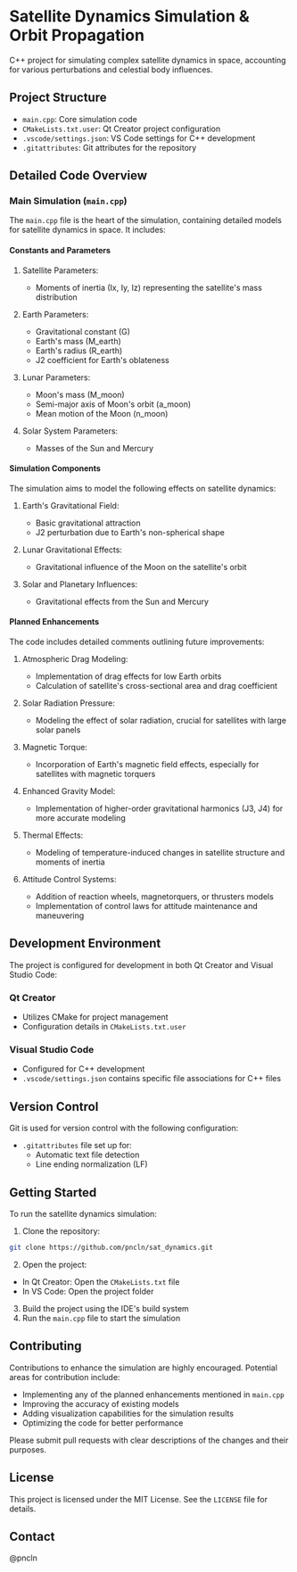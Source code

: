 # Satellite Dynamics Simulation & Orbit Propagation

C++ project for simulating complex satellite dynamics in space, accounting for various perturbations and celestial body influences.

## Project Structure

- `main.cpp`: Core simulation code
- `CMakeLists.txt.user`: Qt Creator project configuration
- `.vscode/settings.json`: VS Code settings for C++ development
- `.gitattributes`: Git attributes for the repository

## Detailed Code Overview

### Main Simulation (`main.cpp`)

The `main.cpp` file is the heart of the simulation, containing detailed models for satellite dynamics in space. It includes:

#### Constants and Parameters

1. Satellite Parameters:
   - Moments of inertia (Ix, Iy, Iz) representing the satellite's mass distribution

2. Earth Parameters:
   - Gravitational constant (G)
   - Earth's mass (M_earth)
   - Earth's radius (R_earth)
   - J2 coefficient for Earth's oblateness

3. Lunar Parameters:
   - Moon's mass (M_moon)
   - Semi-major axis of Moon's orbit (a_moon)
   - Mean motion of the Moon (n_moon)

4. Solar System Parameters:
   - Masses of the Sun and Mercury

#### Simulation Components

The simulation aims to model the following effects on satellite dynamics:

1. Earth's Gravitational Field:
   - Basic gravitational attraction
   - J2 perturbation due to Earth's non-spherical shape

2. Lunar Gravitational Effects:
   - Gravitational influence of the Moon on the satellite's orbit

3. Solar and Planetary Influences:
   - Gravitational effects from the Sun and Mercury

#### Planned Enhancements

The code includes detailed comments outlining future improvements:

1. Atmospheric Drag Modeling:
   - Implementation of drag effects for low Earth orbits
   - Calculation of satellite's cross-sectional area and drag coefficient

2. Solar Radiation Pressure:
   - Modeling the effect of solar radiation, crucial for satellites with large solar panels

3. Magnetic Torque:
   - Incorporation of Earth's magnetic field effects, especially for satellites with magnetic torquers

4. Enhanced Gravity Model:
   - Implementation of higher-order gravitational harmonics (J3, J4) for more accurate modeling

5. Thermal Effects:
   - Modeling of temperature-induced changes in satellite structure and moments of inertia

6. Attitude Control Systems:
   - Addition of reaction wheels, magnetorquers, or thrusters models
   - Implementation of control laws for attitude maintenance and maneuvering

## Development Environment

The project is configured for development in both Qt Creator and Visual Studio Code:

### Qt Creator
- Utilizes CMake for project management
- Configuration details in `CMakeLists.txt.user`

### Visual Studio Code
- Configured for C++ development
- `.vscode/settings.json` contains specific file associations for C++ files

## Version Control

Git is used for version control with the following configuration:

- `.gitattributes` file set up for:
  - Automatic text file detection
  - Line ending normalization (LF)

## Getting Started

To run the satellite dynamics simulation:

1. Clone the repository:
```bash
git clone https://github.com/pncln/sat_dynamics.git
```
2. Open the project:
- In Qt Creator: Open the `CMakeLists.txt` file
- In VS Code: Open the project folder
3. Build the project using the IDE's build system
4. Run the `main.cpp` file to start the simulation

## Contributing

Contributions to enhance the simulation are highly encouraged. Potential areas for contribution include:

- Implementing any of the planned enhancements mentioned in `main.cpp`
- Improving the accuracy of existing models
- Adding visualization capabilities for the simulation results
- Optimizing the code for better performance

Please submit pull requests with clear descriptions of the changes and their purposes.

## License
This project is licensed under the MIT License. See the `LICENSE` file for details.

## Contact
@pncln
